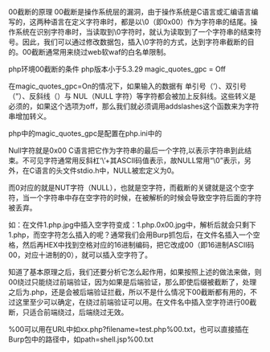 00截断的原理
00截断是操作系统层的漏洞，由于操作系统是C语言或汇编语言编写的，这两种语言在定义字符串时，都是以\0（即0x00）作为字符串的结尾。操作系统在识别字符串时，当读取到\0字符时，就认为读取到了一个字符串的结束符号。因此，我们可以通过修改数据包，插入\0字符的方式，达到字符串截断的目的。00截断通常用来绕过web软waf的白名单限制。

php环境00截断的条件
php版本小于5.3.29
magic_quotes_gpc = Off

在magic_quotes_gpc=On的情况下，如果输入的数据有
单引号（’）、双引号（”）、反斜线（）与 NUL（NULL 字符）等字符都会被加上反斜线。这些转义是必须的，如果这个选项为off，那么我们就必须调用addslashes这个函数来为字符串增加转义。

php中的magic_quotes_gpc是配置在php.ini中的

Null字符就是0x00
C语言把它作为字符串的最后一个字符,以表示字符串到此结束。不可见字符通常用反斜杠‘\’+其ASCII码值表示，故NULL常用“\0”表示，另外，在C语言的头文件stdio.h中，NULL被宏定义为0。

而0对应的就是NUT字符（NULL），也就是空字符，而截断的关键就是这个空字符，当一个字符串中存在空字符的时候，在被解析的时候会导致空字符后面的字符被丢弃。

如：在文件1.php.jpg中插入空字符变成：1.php.0x00.jpg中，解析后就会只剩下1.php，而空字符怎么插入的呢？通常我们会用Burp抓包后，在文件名插入一个空格，然后再HEX中找到空格对应的16进制编码，把它改成00（即16进制ASCII码00，对应十进制的0），就可以插入空字符了。

知道了基本原理之后，我们还要分析它怎么起作用，如果按照上述的做法来做，则00绕过只能绕过前端验证，因为如果是后端验证，那么即使后缀被截断了，处理之后为.php，还是会被后端验证拦截，所以不是什么情况下00截断都有用的，不过这里至少可以确定，在绕过前端验证可以用。在文件名中插入空字符进行00截断，只适合前端绕过，后端绕过无效。



%00可以用在URL中如xx.php?filename=test.php%00.txt，也可以直接插在Burp包中的路径中，如path=shell.jsp%00.txt